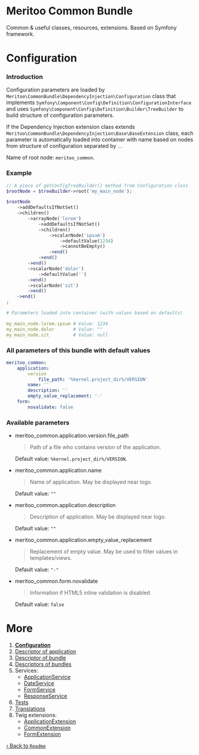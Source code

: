 # Meritoo Common Bundle

Common & useful classes, resources, extensions. Based on Symfony framework.

# Configuration

### Introduction

Configuration parameters are loaded by `Meritoo\CommonBundle\DependencyInjection\Configuration` class that implements `Symfony\Component\Config\Definition\ConfigurationInterface` and uses `Symfony\Component\Config\Definition\Builder\TreeBuilder` to build structure of configuration parameters.

If the Dependency Injection extension class extends `Meritoo\CommonBundle\DependencyInjection\Base\BaseExtension` class, each parameter is automatically loaded into container with name based on nodes from structure of configuration separated by `.`.

Name of root node: `meritoo_common`.

### Example

```php
// A piece of getConfigTreeBuilder() method from Configuration class
$rootNode = $treeBuilder->root('my_main_node');

$rootNode
    ->addDefaultsIfNotSet()
    ->children()
        ->arrayNode('lorem')
            ->addDefaultsIfNotSet()
            ->children()
                ->scalarNode('ipsum')
                    ->defaultValue(1234)
                    ->cannotBeEmpty()
                ->end()
            ->end()
        ->end()
        ->scalarNode('dolor')
            ->defaultValue('')
        ->end()
        ->scalarNode('sit')
        ->end()
    ->end()
;
```

```yaml
# Parameters loaded into container (with values based on defaults)

my_main_node.lorem.ipsum # Value: 1234
my_main_node.dolor       # Value: ""
my_main_node.sit         # Value: null
```

### All parameters of this bundle with default values

```yaml
meritoo_common:
    application:
        version
            file_path: '%kernel.project_dir%/VERSION'
        name: ''
        description: ''
        empty_value_replacement: '-'
    form:
        novalidate: false
```

### Available parameters

* meritoo_common.application.version.file_path

    > Path of a file who contains version of the application.

    Default value: `%kernel.project_dir%/VERSION`.

* meritoo_common.application.name

    > Name of application. May be displayed near logo.
    
    Default value: `""`

* meritoo_common.application.description

    > Description of application. May be displayed near logo.
    
    Default value: `""`

* meritoo_common.application.empty_value_replacement

    > Replacement of empty value. May be used to filter values in templates/views.
    
    Default value: `"-"`

* meritoo_common.form.novalidate

    > Information if HTML5 inline validation is disabled
    
    Default value: `false`

# More

1. [**Configuration**](Configuration.md)
2. [Descriptor of application](Descriptor-of-application.md)
3. [Descriptor of bundle](Descriptor-of-bundle.md)
4. [Descriptors of bundles](Descriptors-of-bundles.md)
5. Services:
	- [ApplicationService](Services/ApplicationService.md)
	- [DateService](Services/DateService.md)
	- [FormService](Services/FormService.md)
	- [ResponseService](Services/ResponseService.md)
6. [Tests](Tests.md)
7. [Translations](Translations.md)
8. Twig extensions:
	- [ApplicationExtension](Twig-Extensions/ApplicationExtension.md)
	- [CommonExtension](Twig-Extensions/CommonExtension.md)
	- [FormExtension](Twig-Extensions/FormExtension.md)

[&lsaquo; Back to `Readme`](../README.md)
